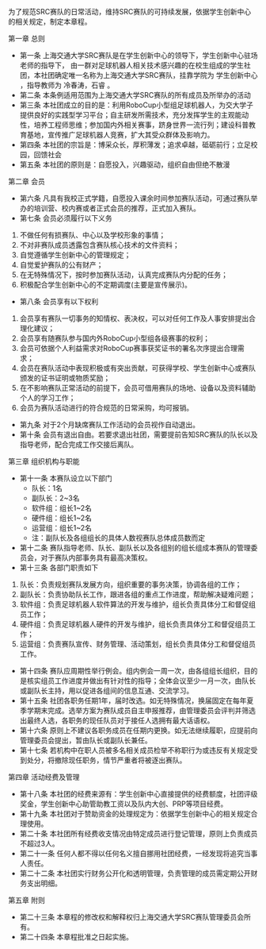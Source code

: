 
为了规范SRC赛队的日常活动，维持SRC赛队的可持续发展，依据学生创新中心的相关规定，制定本章程。

第一章 总则
- 第一条 上海交通大学SRC赛队是在学生创新中心的领导下，学生创新中心驻场老师的指导下，	由一群对足球机器人相关技术感兴趣的在校生组成的学生社团，本社团确定唯一名称为上海交通大学SRC赛队，挂靠学院为    学生创新中心     ，指导教师为  冷春涛，石睿     。
- 第二条 本条例适用范围为上海交通大学SRC赛队的所有成员及所举办的活动
- 第三条 本社团成立的目的是：利用RoboCup小型组足球机器人，为交大学子提供良好的实践型学习平台；自主研发所需技术，充分发挥学生的主观能动性，培养工程师思维；参加国内外相关赛事，跻身世界一流行列；建设科普教育基地，宣传推广足球机器人竞赛，扩大其受众群体及影响力。
- 第四条 本社团的宗旨是：博采众长，厚积薄发；追求卓越，砥砺前行；立足校园，回馈社会
- 第五条 本社团的原则是：自愿投入，兴趣驱动，组织自由但绝不散漫

第二章 会员
- 第六条 凡具有我校正式学籍，自愿投入课余时间参加赛队活动，可通过赛队举办的培训营、校内赛或者正式会员的推荐，正式加入赛队。
- 第七条 会员必须履行以下义务
1. 不做任何有损赛队、中心以及学校形象的事情；
2. 不对非赛队成员透露包含赛队核心技术的文件资料；
3. 自觉遵循学生创新中心的管理规定；
4. 自觉爱护赛队的公有财产；
5. 在无特殊情况下，按时参加赛队活动，认真完成赛队内分配的任务；
6. 积极配合学生创新中心的不定期调度(主要是宣传展示)。
- 第八条 会员享有以下权利
1. 会员享有赛队一切事务的知情权、表决权，可以对任何工作及人事安排提出合理化建议；
2. 会员享有随赛队参与国内外RoboCup小型组各级赛事的权利；
3. 会员可依据个人利益需求对RoboCup赛事获奖证书的署名次序提出合理需求；
4. 会员在赛队活动中表现积极或有突出贡献，可获得学校、学生创新中心或赛队颁发的证书证明或物质奖励；
5. 在不影响赛队正常活动的前提下，会员可借用赛队的场地、设备以及资料辅助个人的学习工作；
6. 会员为赛队活动进行的符合规范的日常采购，均可报销。
- 第九条 对于2个月缺席赛队工作活动的会员视作自动退出。
- 第十条 会员有退出自由。若要求退出社团，需要提前告知SRC赛队的队长以及指导老师，配合完成工作交接后离队。

第三章 组织机构与职能
- 第十一条 本赛队设立以下部门
    - 队长：1名
    - 副队长：2~3名
    - 软件组：组长1~2名
    - 硬件组：组长1~2名
    - 运营组：组长1~2名
    - 注：副队长及各组组长的具体人数视赛队总体成员数而定
- 第十二条 赛队指导老师、队长、副队长以及各组别的组长组成本赛队的管理委员会，对于赛队内部事务具有最高决策权。
- 第十三条 各部门职责如下
1. 队长：负责规划赛队发展方向，组织重要的事务决策，协调各组的工作；
2. 副队长：负责协助队长工作，跟进各组的重点工作进度，帮助解决疑难问题；
3. 软件组：负责足球机器人软件算法的开发与维护，组长负责具体分工和督促组员工作；
4. 硬件组：负责足球机器人硬件的开发与维护，组长负责具体分工和督促组员工作；
5. 运营组：负责赛队宣传、财务管理、活动策划，组长负责具体分工和督促组员工作。
- 第十四条 赛队应周期性举行例会。组内例会一周一次，由各组组长组织，目的是核实组员工作进度并做出有针对性的指导；全体会议至少一月一次，由队长或副队长主持，用以促进各组间的信息互通、交流学习。
- 第十五条 社团各职务任期1年，届时改选。如无特殊情况，换届固定在每年夏季学期末完成。选举方案为赛队成员自主申报推荐，由管理委员会评判并筛选出最终人选，各职务的现任队员对于接任人选拥有最大话语权。
- 第十六条 原则上不建议各职务成员在任期内更换。如无法继续履职，应提前向管理委员会提出，暂由队长或副队长兼任。
- 第十七条 若机构中在职人员被多名相关成员检举不称职行为或违反有关规定受到处分，将撤除现任职务，情节严重者将被逐出赛队。

第四章 活动经费及管理
- 第十八条 本社团的经费来源有：学生创新中心直接提供的经费额度，社团评级奖金，学生创新中心助管助教工资以及队内大创、PRP等项目经费。
- 第十九条 本社团对于赞助资金的处理规定为：依据学生创新中心的相关规定合理使用。
- 第二十条 本社团所有经费收支情况由特定成员进行登记管理，原则上负责成员不超过3人。
- 第二十一条 任何人都不得以任何名义擅自挪用社团经费，一经发现将追究当事人责任。
- 第二十二条 本社团实行财务公开化和透明管理，负责管理的成员需定期公开财务支出明细。

第五章 附则
- 第二十三条 本章程的修改权和解释权归上海交通大学SRC赛队管理委员会所有。
- 第二十四条 本章程批准之日起实施。

